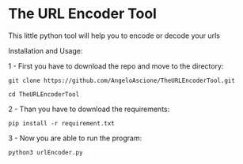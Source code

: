 # The URL Encoder Tool
This little python tool will help you to encode or decode your urls

Installation and Usage:

1 - First you have to download the repo and move to the directory:

`
git clone https://github.com/AngeloAscione/TheURLEncoderTool.git
`

`
cd TheURLEncoderTool
`

2 - Than you have to download the requirements:

`
pip install -r requirement.txt
`

3 - Now you are able to run the program:

`
python3 urlEncoder.py
`
